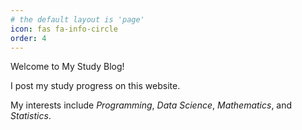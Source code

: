 ```yaml
---
# the default layout is 'page'
icon: fas fa-info-circle
order: 4
---
```


Welcome to My Study Blog!

I post my study progress on this website.

My interests include _Programming_, _Data Science_, _Mathematics_, and _Statistics_.

